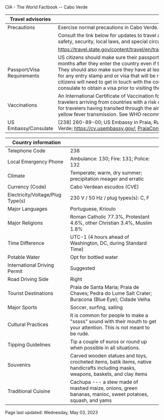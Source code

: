 CIA - The World Factbook -- Cabo Verde

| Travel advisories | |
| --- | --- |
| Precautions | Exercise normal precautions in Cabo Verde. Some areas have increased risk. |
| | Consult the link below for updates to travel advisories and statements on safety, security, local laws, and special circumstances in this country. |
| | <https://travel.state.gov/content/travel/en/traveladvisories/traveladvisories.html> |
| Passport/Visa Requirements | US citizens should make sure their passport will not expire for at least 6 months after they enter the country even if they do not intend to stay that long. They should also make sure they have at least 1 blank page in their passport for any entry stamp and or visa that will be required. A visa is required. US citizens will need to get in touch with the country's embassy or nearest consulate to obtain a visa prior to visiting the country. |
| Vaccinations | An International Certificate of Vaccination for yellow fever is required for travelers arriving from countries with a risk of yellow fever transmission and for travelers having transited through the airport of a country with risk of yellow fever transmission. See WHO recommendations.  <http://www.who.int/> |
| US Embassy/Consulate | [238] 260-89-00; US Embassy in Praia, Rua Abilio Macedo 6, Praia, Cape Verde; https://cv.usembassy.gov/; PraiaConsular@state.gov |

| Country information |  |
| --- | --- |
| Telephone Code | 238 |
| Local Emergency Phone | Ambulance: 130; Fire: 131; Police: 132 |
| Climate | Temperate; warm, dry summer; precipitation meager and erratic |
| Currency (Code) | Cabo Verdean escudos (CVE) |
| Electricity/Voltage/Plug Type(s) | 230 V / 50 Hz / plug types(s): C, F |
| Major Languages | Portuguese, Krioulo |
| Major Religions | Roman Catholic 77.3%, Protestant 4.6%, other Christian 3.4%, Muslim 1.8% |
| Time Difference | UTC-1 (4 hours ahead of Washington, DC, during Standard Time) |
| Potable Water | Opt for bottled water |
| International Driving Permit | Suggested |
| Road Driving Side | Right |
| Tourist Destinations | Praia de Santa Maria; Praia de Chaves; Pedra do Lume Salt Crater; Buracona (Blue Eye); Cidade Velha |
| Major Sports | Soccer, surfing, sailing |
| Cultural Practices | It is common for people to make a "sssss" sound with their mouth to get your attention. This is not meant to be rude. |
| Tipping Guidelines | Tip a couple of euros or round up when possible in all situations. |
| Souvenirs | Carved wooden statues and toys, crocheted items, batik items, native handicrafts including masks, weapons, baskets, and clay items |
| Traditional Cuisine | Cachupa --- a stew made of mashed maize, onions, green bananas, manioc, sweet potatoes, squash, and yams |

Page last updated: Wednesday, May 03, 2023
